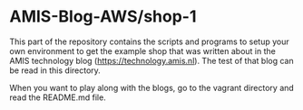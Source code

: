 # AMIS-Blog-AWS/shop-1

This part of the repository contains the scripts and programs to setup your own environment to get the example shop that was written about in the AMIS technology blog (https://technology.amis.nl). 
The test of that blog can be read in this directory.

When you want to play along with the blogs, go to the vagrant directory and read the README.md file. 

